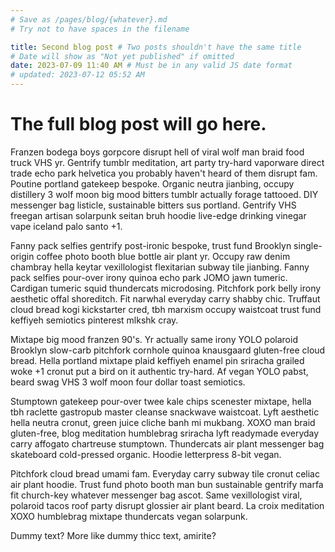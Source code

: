 ```yaml
---
# Save as /pages/blog/{whatever}.md
# Try not to have spaces in the filename

title: Second blog post # Two posts shouldn't have the same title
# Date will show as "Not yet published" if omitted
date: 2023-07-09 11:40 AM # Must be in any valid JS date format
# updated: 2023-07-12 05:52 AM
---
```


# The full blog post will go here.

Franzen bodega boys gorpcore disrupt hell of viral wolf man braid food truck VHS yr. Gentrify tumblr meditation, art party try-hard vaporware direct trade echo park helvetica you probably haven't heard of them disrupt fam. Poutine portland gatekeep bespoke. Organic neutra jianbing, occupy distillery 3 wolf moon big mood bitters tumblr actually forage tattooed. DIY messenger bag listicle, sustainable bitters sus portland. Gentrify VHS freegan artisan solarpunk seitan bruh hoodie live-edge drinking vinegar vape iceland palo santo +1.

Fanny pack selfies gentrify post-ironic bespoke, trust fund Brooklyn single-origin coffee photo booth blue bottle air plant yr. Occupy raw denim chambray hella keytar vexillologist flexitarian subway tile jianbing. Fanny pack selfies pour-over irony quinoa echo park JOMO jawn tumeric. Cardigan tumeric squid thundercats microdosing. Pitchfork pork belly irony aesthetic offal shoreditch. Fit narwhal everyday carry shabby chic. Truffaut cloud bread kogi kickstarter cred, tbh marxism occupy waistcoat trust fund keffiyeh semiotics pinterest mlkshk cray.

Mixtape big mood franzen 90's. Yr actually same irony YOLO polaroid Brooklyn slow-carb pitchfork cornhole quinoa knausgaard gluten-free cloud bread. Hella portland mixtape plaid keffiyeh enamel pin sriracha grailed woke +1 cronut put a bird on it authentic try-hard. Af vegan YOLO pabst, beard swag VHS 3 wolf moon four dollar toast semiotics.

Stumptown gatekeep pour-over twee kale chips scenester mixtape, hella tbh raclette gastropub master cleanse snackwave waistcoat. Lyft aesthetic hella neutra cronut, green juice cliche banh mi mukbang. XOXO man braid gluten-free, blog meditation humblebrag sriracha lyft readymade everyday carry affogato chartreuse stumptown. Thundercats air plant messenger bag skateboard cold-pressed organic. Hoodie letterpress 8-bit vegan.

Pitchfork cloud bread umami fam. Everyday carry subway tile cronut celiac air plant hoodie. Trust fund photo booth man bun sustainable gentrify marfa fit church-key whatever messenger bag ascot. Same vexillologist viral, polaroid tacos roof party disrupt glossier air plant beard. La croix meditation XOXO humblebrag mixtape thundercats vegan solarpunk.

Dummy text? More like dummy thicc text, amirite?
